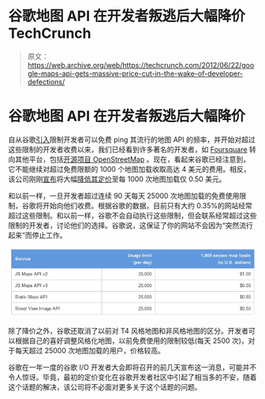 # 谷歌地图 API 在开发者叛逃后大幅降价 TechCrunch

> 原文：<https://web.archive.org/web/https://techcrunch.com/2012/06/22/google-maps-api-gets-massive-price-cut-in-the-wake-of-developer-defections/>

# 谷歌地图 API 在开发者叛逃后大幅降价

自从谷歌[引入](https://web.archive.org/web/20221228045544/http://googlegeodevelopers.blogspot.com/2011/10/introduction-of-usage-limits-to-maps.html)限制开发者可以免费 ping 其流行的地图 API 的频率，并开始对超过这些限制的开发者收费以来，我们已经看到许多著名的开发者，如 [Foursquare](https://web.archive.org/web/20221228045544/http://foursquare.com/) 转向其他平台，包括[开源项目 OpenStreetMap](https://web.archive.org/web/20221228045544/http://www.openstreetmap.org/) 。现在，看起来谷歌已经注意到，它不能继续对超过免费限额的 1000 个地图加载收取高达 4 美元的费用。相反，该公司刚刚[宣布](https://web.archive.org/web/20221228045544/http://googlegeodevelopers.blogspot.com/2012/06/lower-pricing-and-simplified-limits.html)将大幅[降低其定价](https://web.archive.org/web/20221228045544/https://developers.google.com/maps/faq#usage_pricing)至每 1000 次地图加载仅 0.50 美元。

和以前一样，一旦开发者超过连续 90 天每天 25000 次地图加载的免费使用限制，谷歌将开始向他们收费。根据谷歌的数据，目前只有大约 0.35%的网站经常超过这些限制。和以前一样，谷歌不会自动执行这些限制，但会联系经常超过这些限制的开发者，讨论他们的选择。谷歌说，这保证了你的网站不会因为“突然流行起来”而停止工作。

[![](img/9a871a81c3a6eec2accafc04b61f795f.png "FAQ - Google Maps API")](https://web.archive.org/web/20221228045544/https://techcrunch.com/2012/06/22/google-maps-api-gets-massive-price-cut-in-the-wake-of-developer-defections/faq-google-maps-api/)

除了降价之外，谷歌还取消了以前对 T4 风格地图和非风格地图的区分。开发者可以根据自己的喜好调整风格化地图，以前免费使用的限制较低(每天 2500 次)，对于每天超过 25000 次地图加载的用户，价格较高。

谷歌在一年一度的谷歌 I/O 开发者大会即将召开的前几天宣布这一消息，可能并不令人惊讶。毕竟，最初的定价变化在谷歌开发者社区中引起了相当多的不安，随着这个话题的解决，该公司将不必面对更多关于这个话题的问题。